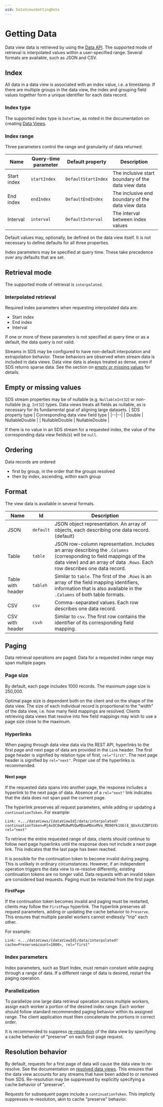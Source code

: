 ```yaml
---
uid: DataViewsGettingData
---
```


# Getting Data

Data view data is retrieved by using the [Data API](xref:DataViewsDataAPI). The supported mode of retrieval is interpolated values within a user-specified range. Several formats are available, such as JSON and CSV.


## Index
All data in a data view is associated with an index value, i.e. a timestamp.
If there are multiple groups in the data view, the index and grouping field values together form a unique identifier for each data record.

### Index type
The supported index type is `DateTime`, as noted in the documentation on creating [Data Views](xref:DataView).

### Index range
Three parameters control the range and granularity of data returned:

| Name | Query-time parameter | Default property | Description |
|--|--|--|--|
| Start index | `startIndex` | `DefaultStartIndex` | The inclusive start boundary of the data view data
| End index | `endIndex` | `DefaultEndIndex` | The inclusive end boundary of the data view data
| Interval | `interval` | `DefaultInterval` | The interval between index values

Default values may, optionally, be defined on the data view itself. It is not necessary to define defaults for all three properties. 

Index parameters may be specified at query time. These take precedence over any defaults that are set.


## Retrieval mode
The supported mode of retrieval is `interpolated`.

### Interpolated retrieval
Required index parameters when requesting interpolated data are:
- Start index
- End index
- Interval
 
If one or more of these parameters is not specified at query time or as a default, the data query is not valid.

Streams in SDS may be configured to have non-default interpolation and extrapolation behavior. These behaviors are observed when stream data is included in data views. Data view data is always treated as dense, even if SDS returns sparse data. See the section on [empty or missing values](xref:DataViewsGettingData#empty-or-missing-values) for details.

## Empty or missing values
SDS stream properties may be of nullable (e.g. `NullableInt32`) or non-nullable (e.g. `Int32`) types. Data views treats all fields as nullable, as is necessary for its fundamental goal of aligning large datasets.
| SDS property type  | Corresponding data view field type |
|--|--|
| Double | NullableDouble |
| NullableDouble | NullableDouble |

If there is no value in an SDS stream for a requested index, the value of the corresponding data view fields(s) will be `null`.

## Ordering
Data records are ordered
- first by group, in the order that the groups resolved
- then by index, ascending, within each group

## Format
The view data is available in several formats.

| Name | Id | Description |
|--|--|--|
| JSON  | `default` | JSON object representation. An array of objects, each describing one data record. (default) |
| Table | `table` | JSON row-column representation. Includes an array describing the `.Columns` (corresponding to field mappings of the data view) and an array of data `.Rows`. Each row describes one data record.
| Table with header | `tableh` | Similar to `table`. The first of the `.Rows` is an array of the field mapping identifiers, information that is also available in the `.Columns` of both table formats. |
| CSV | `csv` | Comma-separated values. Each row describes one data record. |
| CSV with header | `csvh` | Similar to `csv`. The first row contains the identifier of its corresponding field mapping. |

## Paging
Data retrieval operations are paged. Data for a requested index range may span multiple pages.

### Page size
By default, each page includes 1000 records. The maximum page size is 250,000. 

Optimal page size is dependent both on the client and on the shape of the data view. The size of each individual record is proportional to the "width" of the data view, i.e. how many field mappings are resolved. Clients retrieving data views that resolve into few field mappings may wish to use a page size close to the maximum.

### Hyperlinks
When paging through data view data via the REST API, hyperlinks to the first page and next page of data are provided in the `Link` header. The first page header is signified by relation type of first, `rel="first"`. The next page header is signified by `rel="next"`. Proper use of the hyperlinks is recommended.

#### Next page
If the requested data spans into another page, the response includes a hyperlink to the next page of data. Absence of a `rel="next"` link indicates that the data does not span past the current page.

The hyperlink preserves all request parameters, while adding or updating a `continuationToken`. For example:
```
Link: <.../dataViews/{dataViewId}/data/interpolated?continuationToken=MjAxOC0wMS0wMVQwMDowMDoxMVo_MD90Yk1OblE_QUxXcEZBP1VEdGxIMWJROG9z&count=1000>; rel="next"
```

To retrieve the entire requested range of data, clients should continue to follow next page hyperlinks until the response does not include a next page link. This indicates that the last page has been reached.

It is possible for the continuation token to become invalid during paging. This is unlikely in ordinary circumstances. However, if an independent operation triggers the data view to re-resolve differently, existing continuation tokens are no longer valid. Data requests with an invalid token are considered bad requests. Paging must be restarted from the first page.

#### FirstPage
If the continuation token becomes invalid and paging must be restarted, clients may follow the `FirstPage` hyperlink. The hyperlink preserves all request parameters, adding or updating the cache behavior to `Preserve`. This ensures that multiple parallel workers cannot endlessly "trip" each other.

For example:
```
Link: <.../dataViews/{dataViewId}/data/interpolated?cache=Preserve&count=1000>, rel="first"
```

### Index parameters
Index parameters, such as Start Index, must remain constant while paging through a range of data. If a different range of data is desired, restart the paging operation.

### Parallelization
To parallelize one large data retrieval operation across multiple workers, assign each worker a portion of the desired index range. Each worker should follow standard recommended paging behavior within its assigned range. The client application must then concatenate the portions in correct order.

It is recommended to suppress [re-resolution](xref:ResolvedDataView#when-is-a-data-view-resolved) of the data view by specifying a cache behavior of "preserve" on each first-page request.

## Resolution behavior
By default, requests for a first page of data will cause the data view to re-resolve. See the documentation on [resolved data views](xref:ResolvedDataView#when-is-a-data-view-resolved). This ensures that the data view accounts for any streams that have been added to or removed from SDS. Re-resolution may be suppressed by explicitly specifying a cache behavior of "preserve".

Requests for subsequent pages include a `continuationToken`. This implictly suppresses re-resolution, akin to cache "preserve" behavior.
